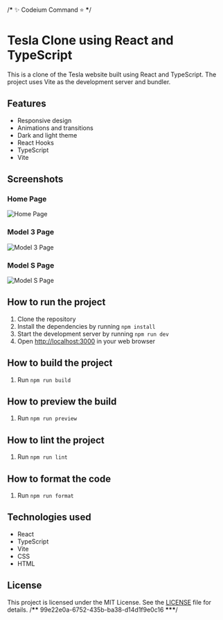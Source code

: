 /******\******* ✨ Codeium Command ⭐ ******\*******/

# Tesla Clone using React and TypeScript

This is a clone of the Tesla website built using React and TypeScript. The project uses Vite as the development server and bundler.

## Features

- Responsive design
- Animations and transitions
- Dark and light theme
- React Hooks
- TypeScript
- Vite

## Screenshots

### Home Page

![Home Page](https://i.imgur.com/FFOZg4Z.png)

### Model 3 Page

![Model 3 Page](https://i.imgur.com/1kWvH9z.png)

### Model S Page

![Model S Page](https://i.imgur.com/0Z6jKvZ.png)

## How to run the project

1. Clone the repository
2. Install the dependencies by running `npm install`
3. Start the development server by running `npm run dev`
4. Open [http://localhost:3000](http://localhost:3000) in your web browser

## How to build the project

1. Run `npm run build`

## How to preview the build

1. Run `npm run preview`

## How to lint the project

1. Run `npm run lint`

## How to format the code

1. Run `npm run format`

## Technologies used

- React
- TypeScript
- Vite
- CSS
- HTML

## License

This project is licensed under the MIT License. See the [LICENSE](LICENSE) file for details.
/**\*\*** 99e22e0a-6752-435b-ba38-d14d1f9e0c16 **\*\*\***/
